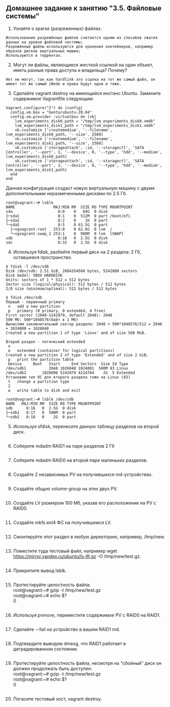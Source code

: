 ## Домашнее задание к занятию "3.5. Файловые системы"

1. Узнайте о sparse (разряженных) файлах.
```
Использование разрежённых файлов считается одним из способов сжатия данных на уровне файловой системы;
Разрежённые файлы используются для хранения контейнеров, например образов дисков виртуальных машин;
Используются в торрентах.
```

2. Могут ли файлы, являющиеся жесткой ссылкой на один объект, иметь разные права доступа и владельца? Почему?
```
Нет не могут, так как hardlink это ссылка на тот же самый файл, он имеет тот же самый iNode и права будут одни и теже.
```

3. Сделайте vagrant destroy на имеющийся инстанс Ubuntu. Замените содержимое Vagrantfile следующим:
```
Vagrant.configure("2") do |config|
  config.vm.box = "bento/ubuntu-20.04"
  config.vm.provider :virtualbox do |vb|
    lvm_experiments_disk0_path = "/tmp/lvm_experiments_disk0.vmdk"
    lvm_experiments_disk1_path = "/tmp/lvm_experiments_disk1.vmdk"
    vb.customize ['createmedium', '--filename', lvm_experiments_disk0_path, '--size', 2560]
    vb.customize ['createmedium', '--filename', lvm_experiments_disk1_path, '--size', 2560]
    vb.customize ['storageattach', :id, '--storagectl', 'SATA Controller', '--port', 1, '--device', 0, '--type', 'hdd', '--medium', lvm_experiments_disk0_path]
    vb.customize ['storageattach', :id, '--storagectl', 'SATA Controller', '--port', 2, '--device', 0, '--type', 'hdd', '--medium', lvm_experiments_disk1_path]
  end
end
```
Данная конфигурация создаст новую виртуальную машину с двумя дополнительными неразмеченными дисками по 2.5 Гб.
```
root@vagrant:~# lsblk
NAME                 MAJ:MIN RM  SIZE RO TYPE MOUNTPOINT
sda                    8:0    0   64G  0 disk
├─sda1                 8:1    0  512M  0 part /boot/efi
├─sda2                 8:2    0    1K  0 part
└─sda5                 8:5    0 63.5G  0 part
  ├─vgvagrant-root   253:0    0 62.6G  0 lvm  /
  └─vgvagrant-swap_1 253:1    0  980M  0 lvm  [SWAP]
sdb                    8:16   0  2.5G  0 disk
sdc                    8:32   0  2.5G  0 disk
```

4. Используя fdisk, разбейте первый диск на 2 раздела: 2 Гб, оставшееся пространство.
```
$ fdisk -l /dev/sdb
Disk /dev/sdb: 2.51 GiB, 2684354560 bytes, 5242880 sectors
Disk model: VBOX HARDDISK
Units: sectors of 1 * 512 = 512 bytes
Sector size (logical/physical): 512 bytes / 512 bytes
I/O size (minimum/optimal): 512 bytes / 512 bytes

$ fdisk /dev/sdb
Первый - первичный primary
 n   add a new partition
 p   primary (0 primary, 0 extended, 4 free)
First sector (2048-5242879, default 2048): 2048
500 Мб: 500*1048576(байт в 1 Мб)
Вычислим заключительный сектор раздела: 2048 + 500*1048576/512 = 2048 + 1024000 = 1026048
Created a new partition 1 of type 'Linux' and of size 500 MiB.

Второй раздел - логический extended
 n
 e   extended (container for logical partitions)
Created a new partition 2 of type 'Extended' and of size 2 GiB.
 p   print the partition table
 Device     Boot   Start     End Sectors  Size Id Type
/dev/sdb1          2048 1026048 1024001  500M 83 Linux
/dev/sdb2       1028096 5242879 4214784    2G  5 Extended
Установим тип ОС для второго раздела тоже на Linux (83)
 t   change a partition type
 2 
 w   write table to disk and exit
 
root@vagrant:~# lsblk /dev/sdb
NAME   MAJ:MIN RM  SIZE RO TYPE MOUNTPOINT
sdb      8:16   0  2.5G  0 disk
├─sdb1   8:17   0  500M  0 part
└─sdb2   8:18   0    2G  0 part
```

5. Используя sfdisk, перенесите данную таблицу разделов на второй диск.
```

```
6. Соберите mdadm RAID1 на паре разделов 2 Гб
```

```
7. Соберите mdadm RAID0 на второй паре маленьких разделов.
```

```
8. Создайте 2 независимых PV на получившихся md-устройствах.
```

```
9. Создайте общую volume-group на этих двух PV.

```

```
10. Создайте LV размером 100 Мб, указав его расположение на PV с RAID0.
```

```
11. Создайте mkfs.ext4 ФС на получившемся LV.
```

```
12. Смонтируйте этот раздел в любую директорию, например, /tmp/new.
```

```
13. Поместите туда тестовый файл, например wget https://mirror.yandex.ru/ubuntu/ls-lR.gz -O /tmp/new/test.gz.
```

```
14. Прикрепите вывод lsblk.
```

```
15. Протестируйте целостность файла:  
root@vagrant:~# gzip -t /tmp/new/test.gz  
root@vagrant:~# echo $?  
0  
```

```
16. Используя pvmove, переместите содержимое PV с RAID0 на RAID1.
```

```
17. Сделайте --fail на устройство в вашем RAID1 md.
```

```
18. Подтвердите выводом dmesg, что RAID1 работает в деградированном состоянии.
```

```
19. Протестируйте целостность файла, несмотря на "сбойный" диск он должен продолжать быть доступен:  
root@vagrant:~# gzip -t /tmp/new/test.gz  
root@vagrant:~# echo $?  
0  
```

```
20. Погасите тестовый хост, vagrant destroy.  
```

```
